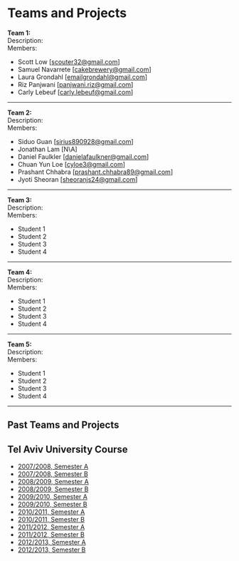 # Teams and Projects

**Team 1:**  
Description:  
Members:

- Scott Low [[scouter32@gmail.com](mailto:scouter32@gmail.com)]
- Samuel Navarrete [[cakebrewery@gmail.com](mailto:cakebrewery@gmail.com)]
- Laura Grondahl [[emailgrondahl@gmail.com](mailto:emailgrondahl@gmail.com)]
- Riz Panjwani [[panjwani.riz@gmail.com](mailto:panjwani.riz@gmail.com)]
- Carly Lebeuf [[carly.lebeuf@gmail.com](mailto:carly.lebeuf@gmail.com)]

---

**Team 2:**  
Description:  
Members:

- Siduo Guan [[sirius890928@gmail.com](mailto:sirius890928@gmail.com)]
- Jonathan Lam [N\A]
- Daniel Faulkler [[danielafaulkner@gmail.com](mailto:danielafaulkner@gmail.com)]
- Chuan Yun Loe [[cyloe3@gmail.com](mailto:cyloe3@gmail.com)]
- Prashant Chhabra [[prashant.chhabra89@gmail.com](mailto:prashant.chhabra89@gmail.com)]
- Jyoti Sheoran [[sheoranjs24@gmail.com](mailto:sheoranjs24@gmail.com)]

---

**Team 3:**  
Description:  
Members:

- Student 1 <email>
- Student 2 <email>
- Student 3 <email>
- Student 4 <email>

---

**Team 4:**  
Description:  
Members:

- Student 1 <email>
- Student 2 <email>
- Student 3 <email>
- Student 4 <email>

---

**Team 5:**  
Description:  
Members:

- Student 1 <email>
- Student 2 <email>
- Student 3 <email>
- Student 4 <email>

---

## Past Teams and Projects

## Tel Aviv University Course

- [2007/2008, Semester A](http://tau-itw.wikidot.com/active-projects-08)
- [2007/2008, Semester B](http://tau-gadgets.wikidot.com/)
- [2008/2009, Semester A](http://sites.google.com/site/taugadgets09a/)
- [2008/2009, Semester B](http://sites.google.com/site/taugadgets09b/)
- [2009/2010, Semester A](http://sites.google.com/site/taugadgets10a)
- [2009/2010, Semester B](http://sites.google.com/site/taugadgets10b)
- [2010/2011, Semester A](https://sites.google.com/site/cloudweb10a/)
- [2010/2011, Semester B](https://sites.google.com/site/cloudweb10b)
- [2011/2012, Semester A](https://sites.google.com/site/cloudweb11a/)
- [2011/2012, Semester B](https://sites.google.com/site/cloudweb11b/)
- [2012/2013, Semester A](https://sites.google.com/site/cloudweb12a/)
- [2012/2013, Semester B](https://sites.google.com/site/cloudweb12b/)
